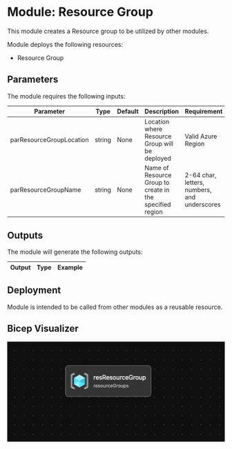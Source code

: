 # Module: Resource Group

This module creates a Resource group to be utilized by other modules.  

Module deploys the following resources:
  * Resource Group


## Parameters

The module requires the following inputs:

 Parameter | Type | Default | Description | Requirement | Example
----------- | ---- | ------- |----------- | ----------- | -------
 parResourceGroupLocation  | string | None | Location where Resource Group will be deployed | Valid Azure Region | eastus2
 parResourceGroupName | string| None | Name of Resource Group to create in the specified region| 2-64 char, letters, numbers, and underscores | Hub 

## Outputs

The module will generate the following outputs:

Output | Type | Example
------ | ---- | --------


## Deployment
Module is intended to be called from other modules as a reusable resource.

## Bicep Visualizer

![Bicep Visualizer](media/bicepVisualizer.png "Bicep Visualizer")